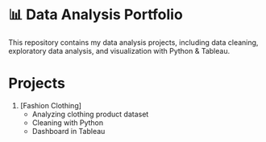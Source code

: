 # 📊 Data Analysis Portfolio

This repository contains my data analysis projects, including data cleaning, exploratory data analysis, and visualization with Python & Tableau.

# Projects
1. [Fashion Clothing]
   - Analyzing clothing product dataset
   - Cleaning with Python
   - Dashboard in Tableau
